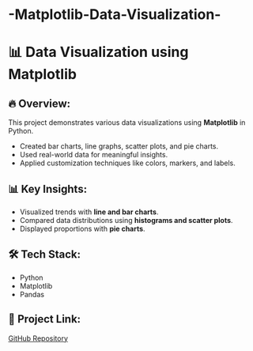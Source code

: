 # -Matplotlib-Data-Visualization-

# 📊 Data Visualization using Matplotlib  

## 🔥 **Overview:**  
This project demonstrates various data visualizations using **Matplotlib** in Python.  
- Created bar charts, line graphs, scatter plots, and pie charts.  
- Used real-world data for meaningful insights.  
- Applied customization techniques like colors, markers, and labels.  

## 📊 **Key Insights:**  
- Visualized trends with **line and bar charts**.  
- Compared data distributions using **histograms and scatter plots**.  
- Displayed proportions with **pie charts**.  

## 🛠️ **Tech Stack:**  
- Python  
- Matplotlib  
- Pandas  

## 🔗 **Project Link:**  
[GitHub Repository](https://github.com/sonu-analytics/-Matplotlib-Data-Visualization-.git)  
